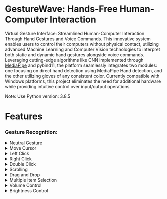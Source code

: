 
# GestureWave: Hands-Free Human-Computer Interaction 

Virtual Gesture Interface: Streamlined Human-Computer Interaction Through Hand Gestures and Voice Commands. This innovative system enables users to control their computers without physical contact, utilizing advanced Machine Learning and Computer Vision technologies to interpret both static and dynamic hand gestures alongside voice commands. Leveraging cutting-edge algorithms like CNN implemented through [MediaPipe](https://github.com/google/mediapipe) and pybind11, the platform seamlessly integrates two modules: one focusing on direct hand detection using MediaPipe Hand detection, and the other utilizing gloves of any consistent color. Currently compatible with Windows platforms, this project eliminates the need for additional hardware while providing intuitive control over input/output operations

Note: Use Python version: 3.8.5


# Features

### Gesture Recognition:
<details>
<summary>Neutral Gesture</summary>
 <figure>
  <figcaption>Neutral Gesture. Used to halt/stop execution of current gesture.</figcaption>
</figure>
</details>
 

<details>
<summary>Move Cursor</summary>
  <figcaption>Cursor is assigned to the midpoint of index and middle fingertips. This gesture moves the cursor to the desired location. Speed of the cursor movement is proportional to the speed of hand.</figcaption>
</details>

<details>
<summary>Left Click</summary>
 <figcaption>Gesture for single left click</figcaption>
</details>

<details>
<summary>Right Click</summary>
 <figcaption>Gesture for single right click</figcaption>
</details>

<details>
<summary>Double Click</summary>
 <figcaption>Gesture for double click</figcaption>
</details>

<details>
<summary>Scrolling</summary>
 <figcaption>Dynamic Gestures for horizontal and vertical scroll. The speed of scroll is proportional to the distance moved by pinch gesture from start point. Vertical and Horizontal scrolls are controlled by vertical and horizontal pinch movements respectively.</figcaption>
</details>

<details>
<summary>Drag and Drop</summary>
 <figcaption>Gesture for drag and drop functionality. Can be used to move/tranfer files from one directory to other.</figcaption>
</details>

<details>
<summary>Multiple Item Selection</summary>
 <figcaption>Gesture to select multiple items</figcaption>
</details>

<details>
<summary>Volume Control</summary>
 <figcaption>Dynamic Gestures for Volume control. The rate of increase/decrease of volume is proportional to the distance moved by pinch gesture from start point. </figcaption>
</details>

<details>
<summary>Brightness Control</summary>
 <figcaption>Dynamic Gestures for Brightness control. The rate of increase/decrease of brightness is proportional to the distance moved by pinch gesture from start point. </figcaption>
</details>
